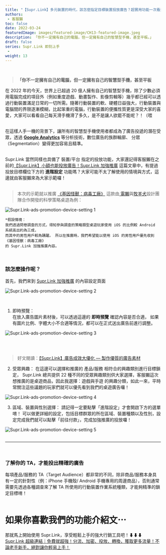 ```yaml
---
title: "【Supr.Link】多元裝置的時代，該怎麼指定目標裝置投放廣告？超實用功能一次看這篇！"
authors:
 - 客服獺
toc: false
date: 2022-03-24
featuredImage: images/featured-image/CH13-featured-image.jpeg
description: 「你不一定擁有自己的電腦，但一定擁有自己的智慧型手機，甚至平板。」
draft: false
series: Supr.Link 即刻上手
 - 
weight: 13
---
```


<br>

> **「你不一定擁有自己的電腦，但一定擁有自己的智慧型手機，甚至平板**


在 2022 年的今天，世界上已超過 20 億人擁有自己的智慧型手機，除了少數必須用電腦完成的項目外（例如重度遊戲、動畫製作、影像剪輯等）幾乎都已經可以透過行動裝置滿足日常的一切所需。隨著行動裝置的軟、硬體日益強大，行動裝置與電腦間的界限逐漸模糊，比起笨重的電腦，行動裝置的便攜性質更是深受大家的喜愛，大家可以看看自己每天滑手機滑了多久，是不是讓人欲罷不能呢？！（喂
<br>
<br>

在這樣人手一機的背景下，讓所有的智慧型手機使用者都成為了廣告投遞的潛在受眾，透過 <a href="https://analytics.google.com" target="_blank">**Google Analytics**</a> 等分析技術，數位廣告的族群輪廓、
分眾（Segmentation）變得更加容易且精準。
<br>
<br>

Supr.Link 當然同樣也具備了 裝置/平台 指定的投放功能，大家還記得客服獺在之前的<a href="https://davidtty990.github.io/posts/supr.link-tutorial/ch06/" target="_blank">【Supr.Link】小額也能投放廣告！Supr.Link 加強推廣</a> 這篇文章中，有提過投放目標欄位下方的 **進階設定** 功能嗎？大家可能不太了解使用的情境與方式，這邊就由客服獺來為大家示範囉！
<br>
<br>

> 本次的示範就以推廣 <a href="https://market.aotter.net/item/1660/%E5%9F%BA%E5%9B%A0%E6%80%AA%E7%8D%B8%E7%97%85%E6%AF%92%E5%B7%A5%E5%BB%A0%E6%A1%8C%E4%B8%8A%E9%81%8A%E6%88%B2%E9%A0%90%E8%B3%BC%E4%B8%AD%E9%A0%90%E8%A8%8812%E6%9C%88%E5%BA%95%E9%99%B8%E7%BA%8C%E5%87%BA%E8%B2%A8" target="_blank">《基因怪獸：病毒工廠》</a> 這款由<a href="https://aotter.net" target="_blank"> 電獺</a>與<a href="http://www.shepherdkit.com.tw/" target="_blank">牧羊犬</a>設計團隊合作開發的科學策略桌遊為例：

![Supr.Link-ads-promotion-device-setting 1](/static/CH13/CH13PH02.png)

    *假設情境：
    我們透過問卷調查的方式，得知參與調查的策略類型桌遊玩家使用 iOS 的比例較 Android 系統高出約為三成，
    而其中的男性用戶較為踴躍。 所以在推廣時，我們希望能以使用 iOS 的男性用戶優先收到《基因怪獸：病毒工廠》
    的 Supr.Link 加強推廣內容。

<br>

### 該怎麼操作呢？ 

首先，我們來到 <a href="https://console.supr.link" target="_blank">Supr.Link 加強推廣</a> 的內容設定頁面
<br>

![Supr.Link-ads-promotion-device-setting 2](/static/CH13/CH13PH03.png)

<br>

1. 即時預覽：<br>
在放入廣告圖片素材後，可以透過這邊的 **即時預覽** 確認內容是否合適，
如果有圖片比例、字體大小不合適等情況，都可以在正式送出廣告前進行調整。

![Supr.Link-ads-promotion-device-setting 3](/static/CH13/CH13PH04.png)

<br>
<br>

> 好文閱讀：<a href="https://davidtty990.github.io/posts/supr.link-tutorial/ch10/" target="_blank">【Supr.Link】廣告成效大優化 — 製作優質的廣告素材</a>

2. 受眾興趣：
在這邊可以選擇和推廣的 產品/服務 相符合的興趣類別進行目標鎖定，
Supr.Link 總共提供 22 種不同的受眾興趣類別供大家選擇，客服獺這次想推廣的是桌遊商品，因此我選擇：遊戲與手遊 的興趣分類，如此一來，平時常關注這些議題的玩家們就可以優先看到我們的桌遊廣告囉！

![Supr.Link-ads-promotion-device-setting 4](/static/CH13/CH13PH05.png)
<br>

3. 區域、裝置與性別選擇：
請記得一定要點擊「進階設定」才會開啟下方的選單唷！
可以做更詳細的設定，包括目標群眾的所在區域、裝置種類以及性別，設定完成我們就可以點擊「前往付款」，完成加強推廣的投放囉！

![Supr.Link-ads-promotion-device-setting 5](/static/CH13/CH13PH06.png)
<br>
<br>

---
<br>

### 了解你的 TA，才能投出精確的廣告
每項產品/服務的 TA（Target Audience）都非常的不同，除非商品/服務本身具有一定的針對性（例：iPhone 手機殼/ Android 手機專用的周邊商品），否則通常需要先透過各種調查來了解 TA 所使用的行動裝置作業系統種類，才能夠精準的鎖定目標唷！
<br>
<br>

# 如果你喜歡我們的功能介紹文⋯
那就馬上開始使用 Supr.Link，享受輕鬆上手的強大行銷工具吧！⬇⬇⬇<br>
<a href="https://console.supr.link" target="_blank"> Supr.Link 超級連結｜免費就超強！分流、加密、投放、轉換，獲取更多流量！不論老手新手，絕對讓你輕易上手！</a>
<br>
<br>

